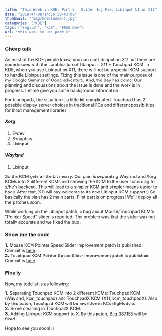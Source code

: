 ```yaml
---
title: "This Week in KDE, Part 5 : Slider Bug Fix, Libinput UI on X11"
date: "2018-07-08T14:56:38+03:00"
thumbnail: "/img/kdeplasma-5.jpg"
categories: ["KDE"]
tags: ["English", "KDE", "FOSS Dev"]
url: "this-week-in-kde-part-5"
---
```


### Cheap talk

As most of the KDE people know, you can use Libinput on X11 but there are some issues with the combination of Libinput + X11 + Touchpad KCM. In KDE, when you use Libinput on X11, there will not be a special KCM support to handle Libinput settings. Fixing this issue is one of the main purpose of my Google Summer of Code adventure. And, the day has come! Our planning and discussions about the issue is done and the work is in progress. Let me give you some background information.

For touchpads, the situation is a little bit complicated. Touchpad has 2 possible display server choices in traditional PCs and different possibilities for input management libraries;

##### Xorg

1. Evdev
2. Synaptics
3. Libinput

##### Wayland

1. Libinput

So the KCM gets a little bit messy. Our plan is separating Wayland and Xorg KCMs into 2 different KCMs and showing the KCM to the user according to s/he's backend. This will lead to a simpler KCM and simpler means easier to hack. After that, X11 will say welcome to its new Libinput KCM support :) So basically the plan has 2 main parts. First part is on progress! We'll deploy all the patches soon.

While working on the Libinput patch, a bug about Mouse/Touchpad KCM's "Pointer Speed" slider is reported. The problem was that the slider was not totally accurate and we fixed the bug.
<!----------------------CHEP TALK-->


### Show me the code

**1.** Mouse KCM Pointer Speed Slider Improvement patch is published. Commit is [here](https://phabricator.kde.org/R119:13b35bd8025a4bcf399670c32ee20327b0ace392). <br>
**2.** Touchpad KCM Pointer Speed Slider Improvement patch is published. Commit is [here](https://phabricator.kde.org/R119:86e674c6a2b9bd8c99b419b15f33c0bf898e7d54).
<!---------------SHOW ME THE CODE-->


### Finally

Now, my todolist is as following:

**1.** Separating Touchpad KCM into 2 different KCMs: Touchpad KCM (Wayland, kcm_touchpad) and TouchpadX KCM (X11, kcm_touchpadX). Also by this patch, Touchpad KCM will be rewritten in KConfigModule. <br>
**2.** Some cleaning in TouchpadX KCM. <br>
**3.** Adding Libinput KCM support to X. By this patch, [Bug 387153](https://bugs.kde.org/show_bug.cgi?id=387153) will be fixed.

Hope to see you soon! :)
<!------------------------FINALLY-->
